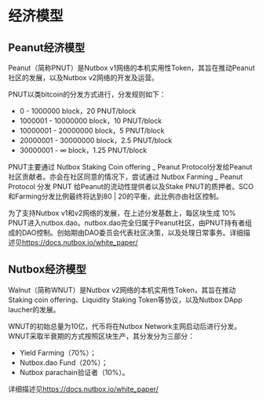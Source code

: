 # 经济模型

## Peanut经济模型

Peanut（简称PNUT）是Nutbox v1网络的本机实用性Token，其旨在推动Peanut社区的发展，以及Nutbox v2网络的开发及运营。

PNUT以类bitcoin的分发方式进行，分发规则如下：

* 0 - 1000000 block，20 PNUT/block
* 1000001 - 10000000 block，10 PNUT/block
* 10000001 - 20000000 block，5 PNUT/block
* 20000001 - 30000000 block，2.5 PNUT/block
* 30000001 - ∞ block，1.25 PNUT/block

PNUT主要通过 Nutbox Staking Coin offering _ Peanut Protocol分发给Peanut社区贡献者。亦会在社区同意的情况下，尝试通过 Nutbox Farming _ Peanut Protocol 分发 PNUT 给Peanut的流动性提供者以及Stake PNUT的质押者。SCO和Farming分发比例最终将达到80 | 20的平衡，此比例亦由社区控制。

为了支持Nutbox v1和v2网络的发展，在上述分发基数上，每区块生成 10% PNUT进入nutbox.dao。nutbox.dao完全归属于Peanut社区，由PNUT持有者组成的DAO控制。创始期由DAO委员会代表社区决策，以及处理日常事务。详细描述见<https://docs.nutbox.io/white_paper/>

## Nutbox经济模型

Walnut（简称WNUT）是Nutbox v2网络的本机实用性Token，其旨在推动Staking coin offering、Liquidity Staking Token等协议，以及Nutbox DApp laucher的发展。

WNUT的初始总量为10亿，代币将在Nutbox Network主网启动后进行分发。WNUT采取半衰期的方式按照区块生产，其分发分为三部分：

* Yield Farming（70%）；
* Nutbox.dao Fund（20%）；
* Nutbox parachain验证者（10%）。

详细描述见<https://docs.nutbox.io/white_paper/>
